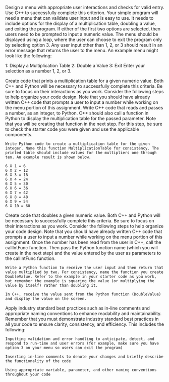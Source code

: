 Design a menu with appropriate user interactions and checks for valid entry. Use C++ to successfully complete this criterion. Your simple program will need a menu that can validate user input and is easy to use. It needs to include options for the display of a multiplication table, doubling a value, and exiting the program. If either of the first two options are selected, then users need to be prompted to input a numeric value. The menu should be displayed using a loop, where the user can choose to exit the program only by selecting option 3. Any user input other than 1, 2, or 3 should result in an error message that returns the user to the menu. An example menu might look like the following:

1: Display a Multiplication Table
2: Double a Value
3: Exit
Enter your selection as a number 1, 2, or 3.

Create code that prints a multiplication table for a given numeric value. Both C++ and Python will be necessary to successfully complete this criteria. Be sure to focus on their interactions as you work. Consider the following steps to help organize your code design. Note that you should have already written C++ code that prompts a user to input a number while working on the menu portion of this assignment.
    Write C++ code that reads and passes a number, as an integer, to Python. C++ should also call a function in Python to display the multiplication table for the passed parameter. Note that you will be creating that function in the next step. For this step, be sure to check the starter code you were given and use the applicable components.

    Write Python code to create a multiplication table for the given integer. Name this function MultiplicationTable for consistency. The printed table should include values for the multipliers one through ten. An example result is shown below.

    6 X 1 = 6
    6 X 2 = 12
    6 X 3 = 18
    6 X 4 = 24
    6 X 5 = 30
    6 X 6 = 36
    6 X 7 = 42
    6 X 8 = 48
    6 X 9 = 54
    6 X 10 = 60

Create code that doubles a given numeric value. Both C++ and Python will be necessary to successfully complete this criteria. Be sure to focus on their interactions as you work. Consider the following steps to help organize your code design. Note that you should have already written C++ code that prompts a user to input a number while working on the menu portion of this assignment.
    Once the number has been read from the user in C++, call the callIntFunc function. Then pass the Python function name (which you will create in the next step) and the value entered by the user as parameters to the callIntFunc function.

    Write a Python function to receive the user input and then return that value multiplied by two. For consistency, name the function you create DoubleValue. Refer to the example in your starter code as you work, but remember the example is squaring the value (or multiplying the value by itself) rather than doubling it.

    In C++, receive the value sent from the Python function (DoubleValue) and display the value on the screen.

Apply industry standard best practices such as in-line comments and appropriate naming conventions to enhance readability and maintainability. Remember that you must demonstrate industry standard best practices in all your code to ensure clarity, consistency, and efficiency. This includes the following:

    Inputting validation and error handling to anticipate, detect, and respond to run-time and user errors (for example, make sure you have option 3 on your menu so users can exit the program)

    Inserting in-line comments to denote your changes and briefly describe the functionality of the code

    Using appropriate variable, parameter, and other naming conventions throughout your code